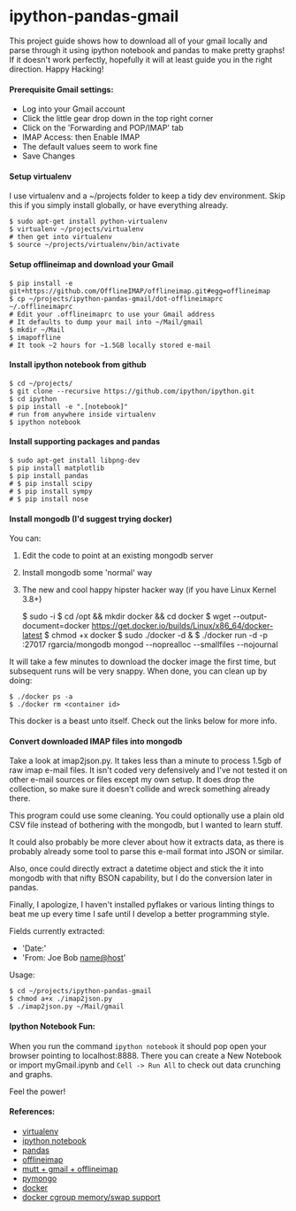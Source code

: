 ipython-pandas-gmail
========
This project guide shows how to download all of your gmail locally and parse
through it using ipython notebook and pandas to make pretty graphs!  If it
doesn't work perfectly, hopefully it will at least guide you in the right 
direction.  Happy Hacking!

#### Prerequisite Gmail settings:

* Log into your Gmail account
* Click the little gear drop down in the top right corner
* Click on the 'Forwarding and POP/IMAP' tab
* IMAP Access: then Enable IMAP
* The default values seem to work fine
* Save Changes

#### Setup virtualenv
I use virtualenv and a ~/projects folder to keep a tidy dev environment.
Skip this if you simply install globally, or have everything already.

    $ sudo apt-get install python-virtualenv
    $ virtualenv ~/projects/virtualenv
    # then get into virtualenv
    $ source ~/projects/virtualenv/bin/activate
 
#### Setup offlineimap and download your Gmail

    $ pip install -e git+https://github.com/OfflineIMAP/offlineimap.git#egg=offlineimap
    $ cp ~/projects/ipython-pandas-gmail/dot-offlineimaprc ~/.offlineimaprc
    # Edit your .offlineimaprc to use your Gmail address 
    # It defaults to dump your mail into ~/Mail/gmail
    $ mkdir ~/Mail
    $ imapoffline
    # It took ~2 hours for ~1.5GB locally stored e-mail

#### Install ipython notebook from github

    $ cd ~/projects/
    $ git clone --recursive https://github.com/ipython/ipython.git
    $ cd ipython
    $ pip install -e ".[notebook]"
    # run from anywhere inside virtualenv
    $ ipython notebook

#### Install supporting packages and pandas

    $ sudo apt-get install libpng-dev
    $ pip install matplotlib
    $ pip install pandas
    # $ pip install scipy
    # $ pip install sympy
    # $ pip install nose

#### Install mongodb (I'd suggest trying docker)
You can:

1. Edit the code to point at an existing mongodb server
2. Install mongodb some 'normal' way
3. The new and cool happy hipster hacker way (if you have Linux Kernel 3.8+)

    $ sudo -i
    $ cd /opt && mkdir docker && cd docker
    $ wget --output-document=docker https://get.docker.io/builds/Linux/x86_64/docker-latest
    $ chmod +x docker
    $ sudo ./docker -d &
    $ ./docker run -d -p :27017 rgarcia/mongodb mongod --noprealloc --smallfiles --nojournal 

It will take a few minutes to download the docker image the first time,
but subsequent runs will be very snappy.  When done, you can clean up
by doing:

    $ ./docker ps -a
    $ ./docker rm <container id>

This docker is a beast unto itself.  Check out the links below for more info.

#### Convert downloaded IMAP files into mongodb
Take a look at imap2json.py.  It takes less than a minute to process 1.5gb
of raw imap e-mail files.  It isn't coded very defensively and I've not tested
it on other e-mail sources or files except my own setup.  It does drop the
collection, so make sure it doesn't collide and wreck something already there.

This program could use some cleaning.  You could optionally use a plain old
CSV file instead of bothering with the mongodb, but I wanted to learn stuff.

It could also probably be more clever about how it extracts data, as there
is probably already some tool to parse this e-mail format into JSON or similar.  

Also, once could directly extract a datetime object and stick the it into
mongodb with that nifty BSON capability, but I do the conversion later in
pandas.

Finally, I apologize, I haven't installed pyflakes or various linting things to
beat me up every time I safe until I develop a better programming style.  

Fields currently extracted:

* 'Date:'
* 'From: Joe Bob <name@host>'

Usage:

    $ cd ~/projects/ipython-pandas-gmail
    $ chmod a+x ./imap2json.py
    $ ./imap2json.py ~/Mail/gmail

#### Ipython Notebook Fun:
When you run the command `ipython notebook` it should pop open your browser
pointing to localhost:8888.  There you can create a New Notebook or import
myGmail.ipynb and `Cell -> Run All` to check out data crunching and graphs.

Feel the power!

#### References:
* [virtualenv](https://pypi.python.org/pypi/virtualenv)
* [ipython notebook](http://ipython.org/notebook.html)
* [pandas](http://pandas.pydata.org/)
* [offlineimap](http://offlineimap.org/)
* [mutt + gmail + offlineimap](http://pbrisbin.com/posts/mutt_gmail_offlineimap/)
* [pymongo](http://api.mongodb.org/python/current/index.html)
* [docker](http://www.docker.io/gettingstarted/)
* [docker cgroup memory/swap support](http://docs.docker.io/en/latest/installation/kernel/)
